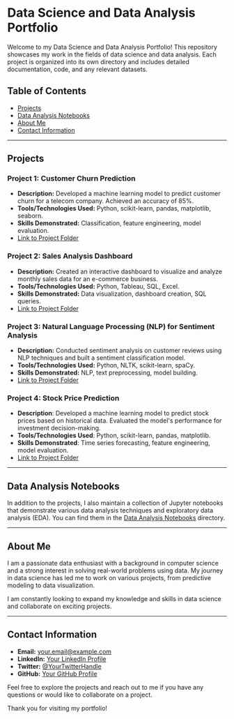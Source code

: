 # Data Science and Data Analysis Portfolio

Welcome to my Data Science and Data Analysis Portfolio! This repository showcases my work in the fields of data science and data analysis. Each project is organized into its own directory and includes detailed documentation, code, and any relevant datasets.


## Table of Contents

- [Projects](#projects)
- [Data Analysis Notebooks](#data-analysis-notebooks)
- [About Me](#about-me)
- [Contact Information](#contact-information)

---

## Projects

### Project 1: Customer Churn Prediction

- **Description:** Developed a machine learning model to predict customer churn for a telecom company. Achieved an accuracy of 85%.
- **Tools/Technologies Used:** Python, scikit-learn, pandas, matplotlib, seaborn.
- **Skills Demonstrated:** Classification, feature engineering, model evaluation.
- [Link to Project Folder](project-1/)

### Project 2: Sales Analysis Dashboard

- **Description:** Created an interactive dashboard to visualize and analyze monthly sales data for an e-commerce business.
- **Tools/Technologies Used:** Python, Tableau, SQL, Excel.
- **Skills Demonstrated:** Data visualization, dashboard creation, SQL queries.
- [Link to Project Folder](project-2/)

### Project 3: Natural Language Processing (NLP) for Sentiment Analysis

- **Description:** Conducted sentiment analysis on customer reviews using NLP techniques and built a sentiment classification model.
- **Tools/Technologies Used:** Python, NLTK, scikit-learn, spaCy.
- **Skills Demonstrated:** NLP, text preprocessing, model building.
- [Link to Project Folder](project-3/)


### Project 4: Stock Price Prediction
- **Description**: Developed a machine learning model to predict stock prices based on historical data. Evaluated the model's performance for investment decision-making.
- **Tools/Technologies Used**: Python, scikit-learn, pandas, matplotlib.
- **Skills Demonstrated**: Time series forecasting, feature engineering, model evaluation.
- [Link to Project Folder]([https://github.com/frzkstudio/ML_Forecasting_Predict_Stock_Prices/tree/fcdd9ac1d33b1ec830c9c55f071bf308907f2681](https://github.com/frzkstudio/ML_Forecasting_Predict_Stock_Prices/tree/main))


<!-- Add more projects as needed -->

---

## Data Analysis Notebooks

In addition to the projects, I also maintain a collection of Jupyter notebooks that demonstrate various data analysis techniques and exploratory data analysis (EDA). You can find them in the [Data Analysis Notebooks](data-analysis-notebooks/) directory.

---

## About Me

I am a passionate data enthusiast with a background in computer science and a strong interest in solving real-world problems using data. My journey in data science has led me to work on various projects, from predictive modeling to data visualization.

I am constantly looking to expand my knowledge and skills in data science and collaborate on exciting projects.

---

## Contact Information

- **Email:** your.email@example.com
- **LinkedIn:** [Your LinkedIn Profile](https://www.linkedin.com/in/your-profile/)
- **Twitter:** [@YourTwitterHandle](https://twitter.com/your-handle)
- **GitHub:** [Your GitHub Profile](https://github.com/your-username)

Feel free to explore the projects and reach out to me if you have any questions or would like to collaborate on a project.

Thank you for visiting my portfolio!
